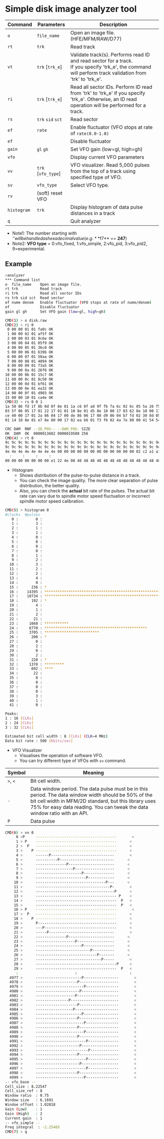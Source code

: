 # Simple disk image analyzer tool  

|Command|Parameters|Description|
|-|-|-|
|`o`|`file_name`|Open an image file.(HFE/MFM/RAW/D77)|
|`rt`|`trk`|Read track|
|`vt`|`trk` [`trk_e`]|Validate track(s). Performs read ID and read sector for a track.<br>If you specify 'trk_e', the command will perform track validation from 'trk' to 'trk_e'.|
|`ri`|`trk` [`trk_e`]|Read all sector IDs. Perform ID read from 'trk' to 'trk_e' if you specify 'trk_e'. Otherwise, an ID read operation will be performed for a track.|
|`rs`|`trk` `sid` `sct`|Read sector|
|`ef`|`rate`|Enable fluctuator (VFO stops at rate of `rate(0.0-1.0)`|
|`ef`||Disable fluctuator|
|`gain`|`gl` `gh`|Set VFO gain (low=gl, high=gh)|
|`vfo`||Display current VFO parameters|
|`vv`|`trk` [`vfo_type`]|VFO visualizer. Read 5,000 pulses from the top of a track using specified type of VFO.|
|`sv`|`vfo_type`|Select VFO type.|
|`rv`|(soft) reset VFO|
|`histogram`|`trk`|Display histogram of data pulse distances in a track|
|`q`||Quit analyzer|
* Note1: The number starting with '$' will be handled as hexadecimal value (e.g. **$f7** == **247**)  
* Note2: **VFO type** = 0:vfo_fixed, 1:vfo_simple, 2:vfo_pid, 3:vfo_pid2, 9=experimental.  

## Example  
```sh
>analyzer
*** Command list
o  file_name    Open an image file.
rt trk          Read track
ri trk          Read all sector IDs
rs trk sid sct  Read sector
ef nume denom   Enable fluctuator (VFO stops at rate of nume/denom)
ef              Disable fluctuator
gain gl gh      Set VFO gain (low=gl, high=gh)

CMD(1) > o disk.raw
CMD(2) > ri 0
 0 00 00 01 01 fa0c OK
 1 00 00 02 01 af5f OK
 2 00 00 03 01 9c6e OK
 3 00 00 04 01 05f9 OK
 4 00 00 05 01 36c8 OK
 5 00 00 06 01 639b OK
 6 00 00 07 01 50aa OK
 7 00 00 08 01 4094 OK
 8 00 00 09 01 73a5 OK
 9 00 00 0a 01 26f6 OK
10 00 00 0b 01 15c7 OK
11 00 00 0c 01 8c50 OK
12 00 00 0d 01 bf61 OK
13 00 00 0e 01 ea32 OK
14 00 00 0f 01 d903 OK
15 00 00 10 01 ca4e OK
CMD(3) > rs 0 0 1
1a 50 86 fd 1f 8b 0d 0f 8e 01 1a c6 0f ad 9f fb fa 6c 02 6c 05 5a 26 f5 20 08 0a 00 02 00 00 02 00 00 1a 50 0c 0f 17 00 cc 17 00 e1 10 8e 02 ef 8e 0b df ce c0 00 17 04 99 8e c0 00 17 05 60 17
03 5f 86 05 17 01 22 17 01 01 10 8e 01 d5 8e 10 00 17 03 62 8e 10 00 17 01 23 10 8e 01 e1 8e 10 00 17 03 52 8e 10 00 17 01 13 ce 40 44 17 01 40 10 8e 01 db 8e 10 00 17 03 3c 8e 10 00 17 00 fd
ce 40 00 17 01 2a 86 04 17 00 de 86 06 17 00 d9 86 04 b7 fd 02 30 8d 05 61 bf ff f8 4f b7 06 f8 17 06 b2 1c ef 17 01 6b 17 06 58 10 8e 01 ed 8e 80 00 17 03 01 10 8e 0c 00 8e 80 00 ce c0 00 17
01 14 10 8e 01 e7 8e 80 00 17 02 ea b6 01 f3 f6 02 4a 7e 80 00 41 54 54 4c 45 31 41 54 54 4c 45 32 41 54 54 4c 45 33 41 50 52 47 20 20 41 53 42 50 20 20 ff 00 8e fd 15 86 04 a7 84 a6 01 6f 84

CRC DAM  RNF --ID_POS-- --DAM_POS- SIZE
OK  DAM  OK  0000013682 0000019508 256
CMD(4) > rt 0
9c 9c 9c 9c 9c 9c 9c 9c 9c 9c 9c 9c 9c 9c 9c 9c 9c 9c 9c 9c 9c 9c 9c 9c 9c 9c 9c 9c 9c 9c 9c 9c 9c 9c 9c 9c 9c 9c 9c 9c 9c 9c 9c 9c 9c 9c 9c 9c 9c 9c 9c 9c 9c 9c 9c 9c 9c 9c 9c 9c 9c 9c 9c 9c
9c 9c 9c 9c 9c 9c 9c 9c 9c 9c 9c 9c 9c 9c 9c 9c 9c 9c 9c 9c 9c 9c 9c 9c 9c 9c 9c 00 00 00 00 00 00 00 00 00 00 00 01 c2 a1 a1 a1 fe 00 00 01 01 fa 0c 4e 4e 4e 4e 4e 4e 4e 4e 4e 4e 4e 4e 4e 4e
4e 4e 4e 4e 4e 4e 4e 4e 00 00 00 00 00 00 00 00 00 00 00 00 02 c2 a1 a1 a1 fb 1a 50 86 fd 1f 8b 0d 0f 8e 01 1a c6 0f ad 9f fb fa 6c 02 6c 05 5a 26 f5 20 08 0a 00 02 00 00 02 00 00 1a 50 0c 0f
  :     :     :     :
00 00 00 00 00 00 00 e1 22 4e 08 48 48 48 48 48 48 48 48 48 48 48 48 48 48 48 48 48 48 48 48 48 48 48 48 48 48 48 48 48 48 48 48 48 48 48 48 48 48 48 48 48 48 48 48 48 48 48 48 48 48 7f ff ff
```
* Histogram  
	* Shows distribution of the pulse-to-pulse distance in a track.  
  * You can check the image quality. The more clear separation of pulse distribution, the better quality.  
  * Also, you can check the **actual** bit rate of the pulses. The actual bit rate can vary due to spindle motor speed fluctuation or incorrect spindle motor speed calibration.  

```sh
CMD(5) > histogram 0
#clocks  #pulses
   0 :        0 :
   1 :        3 :
   2 :        1 :
   3 :        1 :
   4 :        0 :
   5 :        0 :
   6 :        0 :
   7 :        0 :
   8 :        1 :
   9 :        2 :
  10 :        3 :
  11 :        2 :
  12 :        2 :
  13 :        4 :
  14 :        0 :
  15 :      236 : *
  16 :    14395 : ****************************************************************************************************
  17 :    10734 : **************************************************************************
  18 :      192 : *
  19 :        4 :
  20 :        1 :
  21 :        2 :
  22 :       21 :
  23 :     1668 : ***********
  24 :     6770 : ***********************************************
  25 :     3705 : *************************
  26 :      208 : *
  27 :        0 :
  28 :        2 :
  29 :        0 :
  30 :        2 :
  31 :      228 : *
  32 :     1378 : *********
  33 :      692 : ****
  34 :       22 :
  35 :        0 :
  36 :        0 :
  37 :        0 :
  38 :        0 :
  39 :        3 :
  40 :        1 :
  41 :        0 :

Peaks:
1 : 16 [CLKs]
2 : 24 [CLKs]
3 : 32 [CLKs]

Estimated bit cell width : 8 [CLKs] (CLK=4 MHz)
Data bit rate : 500 [Kbits/sec]
```
* VFO Visualizer
	* Visualises the operation of software VFO.   
  * You can try different type of VFOs with `sv` command.  

|Symbol|Meaning|
|--|--|
|`>`, `<`|Bit cell width.|
|`-`|Data window period. The data pulse must be in this period. The data window width should be 50% of the bit cell width in MFM/2D standard, but this library uses 75% for easy data reading. You can tweak the data window ratio with an API. |  
|`P`|Data pulse|

```sh
CMD(6) > vv 0
     0 >P     -------------------------------------       <
     1 > P    -------------------------------------      <
     2 >  P   -------------------------------------      <
     3 >    P -------------------------------------      <
     4 >      ------P-----------------------------       <
     5 >      ----------P-------------------------      <
     6 >      --------------P---------------------      <
     7 >      -----------------P------------------      <
     8 >      ---------------------P--------------      <
     9 >      -----------------------P------------      <
    10 >      --------------------------------P---      <
    11 >      ----------------------------------P-       <
    12 >      ------------------------------------P      <
    13 >      ------------------------------------- P    <
    14 >      -------------------------------------  P   <
    15 >      -------------------------------------  P   <
    16 > P    -------------------------------------       <
    17 >  P   -------------------------------------      <
    18 >    P -------------------------------------      <
    19 >      P------------------------------------      <
    20 >      ---P---------------------------------      <
    21 >      -----P------------------------------       <
    22 >      --------------P---------------------      <
    23 >      ------------------P-----------------      <
    24 >      ---------------------P--------------      <
    25 >      -------------------------P----------      <
    26 >      ----------------------------P-------      <
    27 >      ------------------------------P-----       <
    28 >      -------------------------------------P     <
    29 >      -------------------------------------  P   <
     :                          :                        :
  4977 >      ---------------------P----------------       <
  4978 >      -------------------P------------------       <
  4979 >      ----------------------P---------------       <
  4980 >      --------------------P-----------------       <
  4981 >      ------------------P-------------------       <
  4982 >      ---------------P----------------------       <
  4983 >      -------------------P------------------       <
  4984 >      -----------------P--------------------       <
  4985 >      ---------------------P----------------       <
  4986 >      -------------------P------------------       <
  4987 >      ----------------------P---------------       <
  4988 >      -------------------P------------------       <
  4989 >      ----------------------P---------------       <
  4990 >      -------------------P------------------       <
  4991 >      -----------------------P--------------       <
  4992 >      --------------------P-----------------       <
  4993 >      ------------------------P-------------       <
  4994 >      -------------------P------------------       <
  4995 >      -----------------------P--------------       <
  4996 >      --------------------P-----------------       <
  4997 >      -----------------------P--------------       <
  4998 >      -------------------P------------------       <
  4999 >      ----------------------P---------------       <
-- vfo_base --
Cell_size : 8.22547
Cell_size_ref : 8
Window ratio  : 0.75
Window size   : 6.1691
Windoe offset : 1.02818
Gain (Low)    : 1
Gain (High)   : 2
Current gain  : 1
-- vfo_simple --
Freq integral  : -2.25465
CMD(7) > q
```
